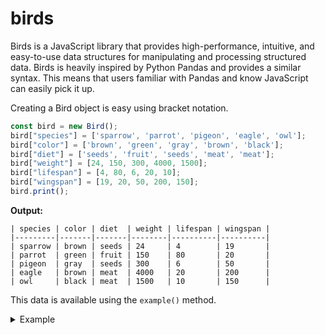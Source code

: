 # birds
Birds is a JavaScript library that provides high-performance, intuitive, and easy-to-use data structures for manipulating and processing structured data. Birds is heavily inspired by Python Pandas and provides a similar syntax. This means that users familiar with Pandas and know JavaScript can easily pick it up.

Creating a Bird object is easy using bracket notation.
```javascript
const bird = new Bird();
bird["species"] = ['sparrow', 'parrot', 'pigeon', 'eagle', 'owl'];
bird["color"] = ['brown', 'green', 'gray', 'brown', 'black'];
bird["diet"] = ['seeds', 'fruit', 'seeds', 'meat', 'meat'];
bird["weight"] = [24, 150, 300, 4000, 1500];
bird["lifespan"] = [4, 80, 6, 20, 10];
bird["wingspan"] = [19, 20, 50, 200, 150];
bird.print();
```
**Output:**
```
| species | color | diet  | weight | lifespan | wingspan |
|---------|-------|-------|--------|----------|----------|
| sparrow | brown | seeds | 24     | 4        | 19       |
| parrot  | green | fruit | 150    | 80       | 20       |
| pigeon  | gray  | seeds | 300    | 6        | 50       |
| eagle   | brown | meat  | 4000   | 20       | 200      |
| owl     | black | meat  | 1500   | 10       | 150      |
```
This data is available using the `example()` method.

<details>
  <summary>Example</summary>
    Creates a Bird object with example data.

  ```javascript
  const bird = Bird.example();
  bird.print();
  ```

  **Output:**

  ```
  | species | color | diet  | weight | lifespan | wingspan |
  |---------|-------|-------|--------|----------|----------|
  | sparrow | brown | seeds | 24     | 4        | 19       |
  | parrot  | green | fruit | 150    | 80       | 20       |
  | pigeon  | gray  | seeds | 300    | 6        | 50       |
  | eagle   | brown | meat  | 4000   | 20       | 200      |
  | owl     | black | meat  | 1500   | 10       | 150      |
  ```
</details>
